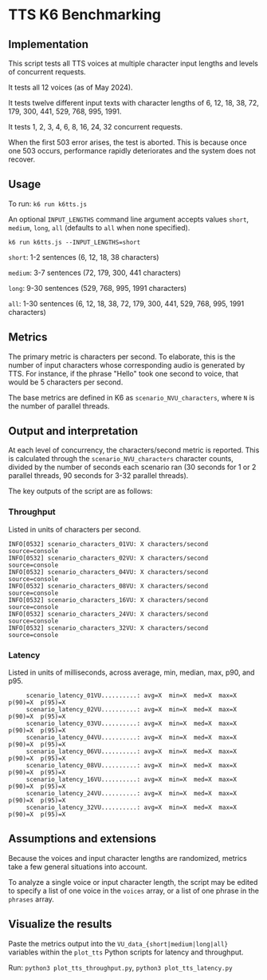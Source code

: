 # TTS K6 Benchmarking

## Implementation

This script tests all TTS voices at multiple character input lengths and levels of concurrent requests.

It tests all 12 voices (as of May 2024).

It tests twelve different input texts with character lengths of 6, 12, 18, 38, 72, 179, 300, 441, 529, 768, 995, 1991.

It tests 1, 2, 3, 4, 6, 8, 16, 24, 32 concurrent requests.

When the first 503 error arises, the test is aborted. This is because once one 503 occurs, performance rapidly deteriorates and the system does not recover.

## Usage

To run: `k6 run k6tts.js`

An optional `INPUT_LENGTHS` command line argument accepts values `short`, `medium`, `long`, `all` (defaults to `all` when none specified).

`k6 run k6tts.js --INPUT_LENGTHS=short`

`short`: 1-2 sentences (6, 12, 18, 38 characters)

`medium`: 3-7 sentences (72, 179, 300, 441 characters)

`long`: 9-30 sentences (529, 768, 995, 1991 characters)

`all`: 1-30 sentences (6, 12, 18, 38, 72, 179, 300, 441, 529, 768, 995, 1991 characters)

## Metrics

The primary metric is characters per second. To elaborate, this is the number of input characters whose corresponding audio is generated by TTS. For instance, if the phrase "Hello" took one second to voice, that would be 5 characters per second.

The base metrics are defined in K6 as `scenario_NVU_characters`, where `N` is the number of parallel threads.

## Output and interpretation

At each level of concurrency, the characters/second metric is reported. This is calculated through the `scenario_NVU_characters` character counts, divided by the number of seconds each scenario ran (30 seconds for 1 or 2 parallel threads, 90 seconds for 3-32 parallel threads).

The key outputs of the script are as follows:

### Throughput

Listed in units of characters per second.

```
INFO[0532] scenario_characters_01VU: X characters/second  source=console
INFO[0532] scenario_characters_02VU: X characters/second  source=console
INFO[0532] scenario_characters_04VU: X characters/second  source=console
INFO[0532] scenario_characters_08VU: X characters/second  source=console
INFO[0532] scenario_characters_16VU: X characters/second  source=console
INFO[0532] scenario_characters_24VU: X characters/second  source=console
INFO[0532] scenario_characters_32VU: X characters/second  source=console
```

### Latency

Listed in units of milliseconds, across average, min, median, max, p90, and p95.

```
     scenario_latency_01VU..........: avg=X  min=X  med=X  max=X  p(90)=X  p(95)=X
     scenario_latency_02VU..........: avg=X  min=X  med=X  max=X  p(90)=X  p(95)=X
     scenario_latency_03VU..........: avg=X  min=X  med=X  max=X  p(90)=X  p(95)=X
     scenario_latency_04VU..........: avg=X  min=X  med=X  max=X  p(90)=X  p(95)=X
     scenario_latency_06VU..........: avg=X  min=X  med=X  max=X  p(90)=X  p(95)=X
     scenario_latency_08VU..........: avg=X  min=X  med=X  max=X  p(90)=X  p(95)=X
     scenario_latency_16VU..........: avg=X  min=X  med=X  max=X  p(90)=X  p(95)=X
     scenario_latency_24VU..........: avg=X  min=X  med=X  max=X  p(90)=X  p(95)=X
     scenario_latency_32VU..........: avg=X  min=X  med=X  max=X  p(90)=X  p(95)=X
```

##  Assumptions and extensions

Because the voices and input character lengths are randomized, metrics take a few general situations into account.

To analyze a single voice or input character length, the script may be edited to specify a list of one voice in the `voices` array, or a list of one phrase in the `phrases` array.

## Visualize the results

Paste the metrics output into the `VU_data_{short|medium|long|all}` variables within the `plot_tts` Python scripts for latency and throughput.

Run: `python3 plot_tts_throughput.py`, `python3 plot_tts_latency.py`
